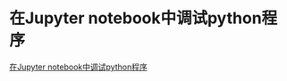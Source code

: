 # 在Jupyter notebook中调试python程序
[在Jupyter notebook中调试python程序](https://aiwithcloud.com/2021/11/28/%e5%9c%a8jupyter-notebook%e4%b8%ad%e8%b0%83%e8%af%95python%e7%a8%8b%e5%ba%8f/)